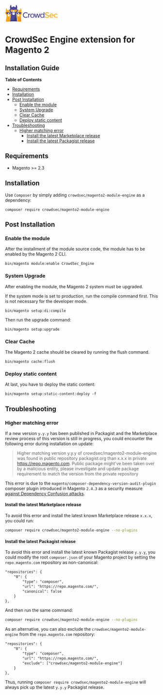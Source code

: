 ![CrowdSec Logo](images/logo_crowdsec.png)

# CrowdSec Engine extension for Magento 2

## Installation Guide


<!-- START doctoc generated TOC please keep comment here to allow auto update -->
<!-- DON'T EDIT THIS SECTION, INSTEAD RE-RUN doctoc TO UPDATE -->
**Table of Contents**

- [Requirements](#requirements)
- [Installation](#installation)
- [Post Installation](#post-installation)
  - [Enable the module](#enable-the-module)
  - [System Upgrade](#system-upgrade)
  - [Clear Cache](#clear-cache)
  - [Deploy static content](#deploy-static-content)
- [Troubleshooting](#troubleshooting)
  - [Higher matching error](#higher-matching-error)
    - [Install the latest Marketplace release](#install-the-latest-marketplace-release)
    - [Install the latest Packagist release](#install-the-latest-packagist-release)

<!-- END doctoc generated TOC please keep comment here to allow auto update -->


## Requirements

- Magento >= 2.3

## Installation

Use `Composer` by simply adding `crowdsec/magento2-module-engine` as a dependency:

    composer require crowdsec/magento2-module-engine 

## Post Installation

### Enable the module

After the installment of the module source code, the module has to be enabled by the Magento 2 CLI.

    bin/magento module:enable CrowdSec_Engine

### System Upgrade

After enabling the module, the Magento 2 system must be upgraded.

If the system mode is set to production, run the compile command first. This is not necessary for the developer mode.


    bin/magento setup:di:compile

Then run the upgrade command:


    bin/magento setup:upgrade

    
### Clear Cache

The Magento 2 cache should be cleared by running the flush command.

    bin/magento cache:flush

### Deploy static content

At last, you have to deploy the static content:

    bin/magento setup:static-content:deploy -f


## Troubleshooting

### Higher matching error

If a new version `y.y.y` has been published in Packagist and the Marketplace review process of this version is still in progress,
you could encounter the following error during installation on update:

> Higher matching version y.y.y of crowdsec/magento2-module-engine was found in public repository packagist.org
> than x.x.x in private https://repo.magento.com. Public package might've been taken over by a malicious entity,
> please investigate and update package requirement to match the version from the private repository

This error is due to the `magento/composer-dependency-version-audit-plugin` composer plugin introduced in Magento `2.4.3` as a security measure [against Dependency Confusion attacks](https://support.magento.com/hc/en-us/articles/4410675867917-Composer-plugin-against-Dependency-Confusion-attacks).

#### Install the latest Marketplace release

To avoid this error and install the latest known Marketplace release `x.x.x`, you could run:

```bash
composer require crowdsec/magento2-module-engine --no-plugins
```

#### Install the latest Packagist release

To avoid this error and install the latest known Packagist release `y.y.y`, you could modify the root `composer.json` of your Magento project by setting the `repo.magento.com` repository as non-canonical:

```
"repositories": {
    "0": {
        "type": "composer",
        "url": "https://repo.magento.com/",
        "canonical": false
    }
},
```
And then run the same command:
```bash
composer require crowdsec/magento2-module-engine --no-plugins
```

As an alternative, you can also exclude the `crowdsec/magento2-module-engine` from the `repo.magento.com` repository:
```
"repositories": {
    "0": {
        "type": "composer",
        "url": "https://repo.magento.com/",
        "exclude": ["crowdsec/magento2-module-engine"]
    }
},
```

Thus, running `composer require crowdsec/magento2-module-engine` will always pick up the latest `y.y.y` Packagist 
release.

